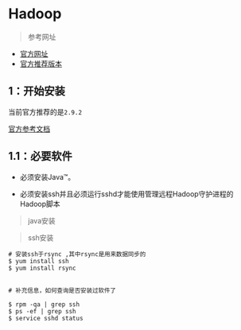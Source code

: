 # Hadoop



> 参考网址

* [官方网址](http://hadoop.apache.org/)
* [官方推荐版本](http://hadoop.apache.org/docs/stable/)





## 1：开始安装

当前官方推荐的是`2.9.2`

[官方参考文档](http://hadoop.apache.org/docs/stable/hadoop-project-dist/hadoop-common/SingleCluster.html)



## 1.1：必要软件

* 必须安装Java™。

* 必须安装ssh并且必须运行sshd才能使用管理远程Hadoop守护进程的Hadoop脚本

> java安装





> ssh安装

```shell
# 安装ssh于rsync ,其中rsync是用来数据同步的
$ yum install ssh
$ yum install rsync


# 补充信息，如何查询是否安装过软件了

$ rpm -qa | grep ssh 
$ ps -ef | grep ssh
$ service sshd status 

```







